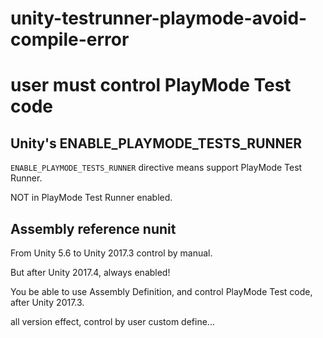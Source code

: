 # unity-testrunner-playmode-avoid-compile-error

# user must control PlayMode Test code

## Unity's ENABLE_PLAYMODE_TESTS_RUNNER

`ENABLE_PLAYMODE_TESTS_RUNNER` directive means support PlayMode Test Runner.

NOT in PlayMode Test Runner enabled.

## Assembly reference nunit

From Unity 5.6 to Unity 2017.3 control by manual.

But after Unity 2017.4, always enabled!

You be able to use Assembly Definition, and control PlayMode Test code, after Unity 2017.3.

all version effect, control by user custom define...

